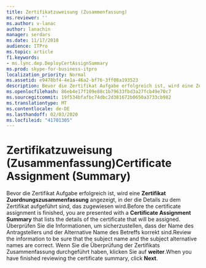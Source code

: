 ```yaml
---
title: Zertifikatzuweisung (Zusammenfassung)
ms.reviewer: ''
ms.author: v-lanac
author: lanachin
manager: serdars
ms.date: 11/17/2018
audience: ITPro
ms.topic: article
f1.keywords:
- ms.lync.dep.DeployCertAssignSummary
ms.prod: skype-for-business-itpro
localization_priority: Normal
ms.assetid: e9478bf4-4e1a-46a2-bf76-3ff08a193523
description: Bevor die Zertifikat Aufgabe erfolgreich ist, wird eine Zertifikat Zuordnungszusammenfassung angezeigt, in der die Details zu dem Zertifikat aufgeführt sind, das zugewiesen wird. Überprüfen Sie die Informationen, um sicherzustellen, dass der Name des Antragstellers und der Alternative Name des Betreffs korrekt sind. Wenn Sie die Überprüfung der Zertifikats Zusammenfassung durchgeführt haben, klicken Sie auf Weiter.
ms.openlocfilehash: 86eb4e17f109e88c1b79633fbd3a27fcb49e70c7
ms.sourcegitcommit: 19f534bfafbc74dbc2d381672b0650a3733cb982
ms.translationtype: MT
ms.contentlocale: de-DE
ms.lasthandoff: 02/03/2020
ms.locfileid: "41701305"
---
```

# <a name="certificate-assignment-summary"></a><span data-ttu-id="cf282-105">Zertifikatzuweisung (Zusammenfassung)</span><span class="sxs-lookup"><span data-stu-id="cf282-105">Certificate Assignment (Summary)</span></span>
 
<span data-ttu-id="cf282-106">Bevor die Zertifikat Aufgabe erfolgreich ist, wird eine **Zertifikat Zuordnungszusammenfassung** angezeigt, in der die Details zu dem Zertifikat aufgeführt sind, das zugewiesen wird.</span><span class="sxs-lookup"><span data-stu-id="cf282-106">Before the certificate assignment is finished, you are presented with a **Certificate Assignment Summary** that lists the details of the certificate that will be assigned.</span></span> <span data-ttu-id="cf282-107">Überprüfen Sie die Informationen, um sicherzustellen, dass der Name des Antragstellers und der Alternative Name des Betreffs korrekt sind.</span><span class="sxs-lookup"><span data-stu-id="cf282-107">Review the information to be sure that the subject name and the subject alternative names are correct.</span></span> <span data-ttu-id="cf282-108">Wenn Sie die Überprüfung der Zertifikats Zusammenfassung durchgeführt haben, klicken Sie auf **weiter**.</span><span class="sxs-lookup"><span data-stu-id="cf282-108">When you have finished reviewing the certificate summary, click **Next**.</span></span>
  

